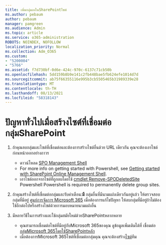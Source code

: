 ```yaml
---
title: เพิ่มกลุ่มลงในSharePointไซต์
ms.author: pebaum
author: pebaum
manager: pamgreen
ms.audience: Admin
ms.topic: article
ms.service: o365-administration
ROBOTS: NOINDEX, NOFOLLOW
localization_priority: Normal
ms.collection: Adm_O365
ms.custom:
- "5200004"
- "5766"
ms.assetid: f7d730bf-0d6e-424c-970c-6137c71cb50b
ms.openlocfilehash: 5dd159b8b9e141c2fb448bae5fb624efe1014d7d
ms.sourcegitcommit: ab75f66355116e995b3cb5505465b31989339e28
ms.translationtype: MT
ms.contentlocale: th-TH
ms.lasthandoff: 08/13/2021
ms.locfileid: "58318143"
---
```

# <a name="common-issues-when-creating-a-group-connected-site-in-sharepoint"></a>ปัญหาทั่วไปเมื่อสร้างไซต์ที่เชื่อมต่อกลุ่มSharePoint

1. ถ้าคุณลบกลุ่มและไซต์ที่เชื่อมต่อและต้องการสร้างไซต์อื่นด้วย URL เดียวกัน คุณจะต้องเอาไซต์ก่อนหน้าออกอย่างถาวร

   - ดาวน์โหลด [SPO Management Shell](https://support.office.com/article/introduction-to-the-sharepoint-online-management-shell-c16941c3-19b4-4710-8056-34c034493429)
   - For more info on getting started with Powershell, see [Getting started with SharePoint Online Management Shell](https://docs.microsoft.com/powershell/module/sharepoint-online/remove-sposite).
   - เอาไซต์ออกจากไซต์ที่ถูกลบโดยใช้ [cmdlet Remove-SPODeletedSite](https://docs.microsoft.com/powershell/module/sharepoint-online/remove-sposite?view=sharepoint-ps) Powershell Powershell is required to permanently delete group sites.

1. ถ้าคุณสร้างไซต์ที่เชื่อมต่อกลุ่มและรับคําเตือน:**มี** กลุ่มอื่นที่มีนามแฝงเดียวกันอยู่แล้ว ให้ตรวจสอบกลุ่มที่มีอยู่ [ศูนย์การจัดการ Microsoft 365](https://admin.microsoft.com/AdminPortal/Home#/groups) เมื่อต้องการแก้ไขปัญหา ให้ลบกลุ่มที่มีอยู่ถ้าไม่ต้องใช้อีกต่อไปหรือสร้างไซต์ด้วยการมอบหมายนามแฝงอื่น

1. มีหลายวิธีในการสร้างและใช้กลุ่มสมัยใหม่ด้วยSharePointหลากหลาย

   - คุณสามารถเชื่อมต่อไซต์ที่มีอยู่กับMicrosoft 365ของคุณ ดูข้อมูลเพิ่มเติมได้ที่ เชื่อมต่อ[กลุ่มMicrosoft 365โดยใช้SharePointหลัก](https://docs.microsoft.com/sharepoint/dev/transform/modernize-connect-to-office365-group#connect-an-office-365-group-using-the-sharepoint-user-interface)
   - เมื่อต้องการMicrosoft 365ไซต์ที่เชื่อมต่อกลุ่มคุณ คุณจะต้องสร้าง[ไซต์](https://admin.microsoft.com/sharepoint)ทีม
